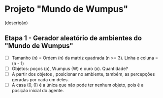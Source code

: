 # Projeto "Mundo de Wumpus"
(descrição)

## Etapa 1 - Gerador aleatório de ambientes do "Mundo de Wumpus"
- [ ] Tamanho (n) = Ordem (n) da matriz quadrada (n >= 3). Linha e coluna = (n - 1)
- [ ] Objetos: poços (p), Wumpus (W) e ouro (o). Quantidade? 
- [ ] A partir dos objetos , posicionar no ambiente, também, as percepções geradas por cada um deles.
- [ ] A casa (0, 0) é a única que não pode ter nenhum objeto, pois é a posição inicial do agente.
